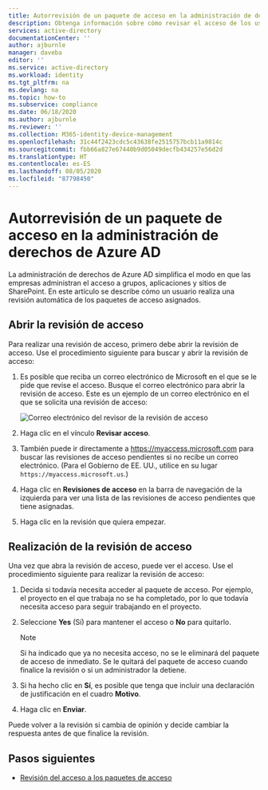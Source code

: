 ```yaml
---
title: Autorrevisión de un paquete de acceso en la administración de derechos de Azure AD
description: Obtenga información sobre cómo revisar el acceso de los usuarios de los paquetes de acceso de administración de derechos en las revisiones de acceso de Azure Active Directory (versión preliminar).
services: active-directory
documentationCenter: ''
author: ajburnle
manager: daveba
editor: ''
ms.service: active-directory
ms.workload: identity
ms.tgt_pltfrm: na
ms.devlang: na
ms.topic: how-to
ms.subservice: compliance
ms.date: 06/18/2020
ms.author: ajburnle
ms.reviewer: ''
ms.collection: M365-identity-device-management
ms.openlocfilehash: 31c44f2423cdc5c43638fe2515757bcb11a9814c
ms.sourcegitcommit: fbb66a827e67440b9d05049decfb434257e56d2d
ms.translationtype: HT
ms.contentlocale: es-ES
ms.lasthandoff: 08/05/2020
ms.locfileid: "87798450"
---
```

# <a name="self-review-of-an-access-package-in-azure-ad-entitlement-management"></a>Autorrevisión de un paquete de acceso en la administración de derechos de Azure AD

La administración de derechos de Azure AD simplifica el modo en que las empresas administran el acceso a grupos, aplicaciones y sitios de SharePoint. En este artículo se describe cómo un usuario realiza una revisión automática de los paquetes de acceso asignados.

## <a name="open-the-access-review"></a>Abrir la revisión de acceso

Para realizar una revisión de acceso, primero debe abrir la revisión de acceso. Use el procedimiento siguiente para buscar y abrir la revisión de acceso:

1. Es posible que reciba un correo electrónico de Microsoft en el que se le pide que revise el acceso. Busque el correo electrónico para abrir la revisión de acceso. Este es un ejemplo de un correo electrónico en el que se solicita una revisión de acceso: 
    
    ![Correo electrónico del revisor de la revisión de acceso](./media/entitlement-management-access-reviews-review-access/self-review-reviewer-email.png)

1. Haga clic en el vínculo **Revisar acceso**.

1. También puede ir directamente a https://myaccess.microsoft.com para buscar las revisiones de acceso pendientes si no recibe un correo electrónico.  (Para el Gobierno de EE. UU., utilice en su lugar `https://myaccess.microsoft.us`.)

1. Haga clic en **Revisiones de acceso** en la barra de navegación de la izquierda para ver una lista de las revisiones de acceso pendientes que tiene asignadas.


1.  Haga clic en la revisión que quiera empezar.

## <a name="perform-the-access-review"></a>Realización de la revisión de acceso

Una vez que abra la revisión de acceso, puede ver el acceso. Use el procedimiento siguiente para realizar la revisión de acceso:

1.  Decida si todavía necesita acceder al paquete de acceso. Por ejemplo, el proyecto en el que trabaja no se ha completado, por lo que todavía necesita acceso para seguir trabajando en el proyecto.

1.  Seleccione **Yes** (Sí) para mantener el acceso o **No** para quitarlo.
    >[!NOTE]
    >Si ha indicado que ya no necesita acceso, no se le eliminará del paquete de acceso de inmediato. Se le quitará del paquete de acceso cuando finalice la revisión o si un administrador la detiene.

1.  Si ha hecho clic en **Sí**, es posible que tenga que incluir una declaración de justificación en el cuadro **Motivo**.

1.  Haga clic en **Enviar**.

Puede volver a la revisión si cambia de opinión y decide cambiar la respuesta antes de que finalice la revisión.

## <a name="next-steps"></a>Pasos siguientes

- [Revisión del acceso a los paquetes de acceso](entitlement-management-access-reviews-review-access.md) 

